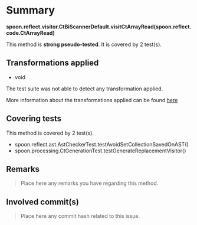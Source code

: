 # Summary
**spoon.reflect.visitor.CtBiScannerDefault.visitCtArrayRead(spoon.reflect.code.CtArrayRead)**

This method is **strong pseudo-tested**.
It is covered by 2 test(s). 


## Transformations applied

- void


The test suite was not able to detect any transformation applied.

More information about the transformations applied can be found [here](https://github.com/STAMP-project/pitest-descartes)

## Covering tests
This method is covered by 2 test(s).
* spoon.reflect.ast.AstCheckerTest.testAvoidSetCollectionSavedOnAST()
* spoon.processing.CtGenerationTest.testGenerateReplacementVisitor()


## Remarks
> Place here any remarks you have regarding this method.

## Involved commit(s)

> Place here any commit hash related to this issue.
